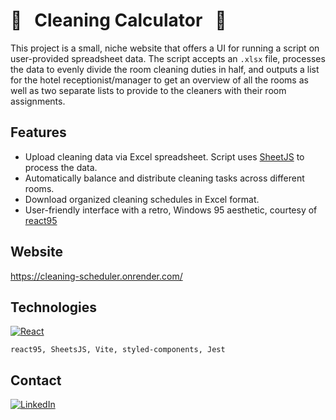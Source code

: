 # 🫧 &nbsp; Cleaning Calculator &nbsp; 🧮

This project is a small, niche website that offers a UI for running a script on user-provided spreadsheet data. The script accepts an `.xlsx` file, processes the data to evenly divide the room cleaning duties in half, and outputs a list for the hotel receptionist/manager to get an overview of all the rooms as well as two separate lists to provide to the cleaners with their room assignments.

## Features

- Upload cleaning data via Excel spreadsheet. Script uses [SheetJS](https://docs.sheetjs.com/) to process the data.
- Automatically balance and distribute cleaning tasks across different rooms.
- Download organized cleaning schedules in Excel format.
- User-friendly interface with a retro, Windows 95 aesthetic, courtesy of [react95](https://github.com/react95-io/React95)

## Website

https://cleaning-scheduler.onrender.com/

## Technologies

[![React][React.js]][React-url]

`react95, SheetsJS, Vite, styled-components, Jest`

## Contact

[![LinkedIn][linkedin-shield]][linkedin-url]

[linkedin-shield]: https://img.shields.io/badge/-LinkedIn-black.svg?style=for-the-badge&logo=linkedin&colorB=555
[linkedin-url]: https://www.linkedin.com/in/rudi-kraeher/
[React.js]: https://img.shields.io/badge/React-20232A?style=for-the-badge&logo=react&logoColor=61DAFB
[React-url]: https://reactjs.org/

